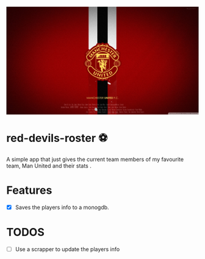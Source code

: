 ![Manchester United](manchester_united.jpg)

# red-devils-roster :soccer:
A simple app that just gives the current team members of my favourite team, Man United  and their stats .


# Features

* [x] Saves the players info to a monogdb.


# TODOS  

* [ ] Use a scrapper to update the players info
